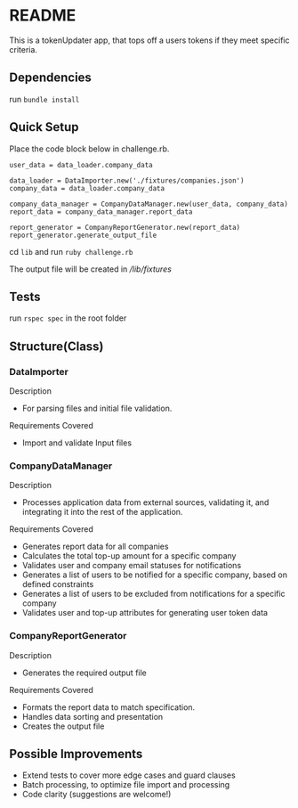 # README

This is a tokenUpdater app, that tops off a users tokens if they meet specific criteria.

## Dependencies

run `bundle install`

## Quick Setup

Place the code block below in challenge.rb.

```data_loader = DataImporter.new('./fixtures/users.json')
user_data = data_loader.company_data

data_loader = DataImporter.new('./fixtures/companies.json')
company_data = data_loader.company_data

company_data_manager = CompanyDataManager.new(user_data, company_data)
report_data = company_data_manager.report_data

report_generator = CompanyReportGenerator.new(report_data)
report_generator.generate_output_file

```

cd `lib` and run `ruby challenge.rb`

The output file will be created in _/lib/fixtures_

## Tests

run `rspec spec` in the root folder

## Structure(Class)

### DataImporter

Description

- For parsing files and initial file validation.

Requirements Covered

- Import and validate Input files

### CompanyDataManager

Description

- Processes application data from external sources, validating it, and integrating it into the rest of the application.

Requirements Covered

- Generates report data for all companies
- Calculates the total top-up amount for a specific company
- Validates user and company email statuses for notifications
- Generates a list of users to be notified for a specific company, based on defined constraints
- Generates a list of users to be excluded from notifications for a specific company
- Validates user and top-up attributes for generating user token data

### CompanyReportGenerator

Description

- Generates the required output file

Requirements Covered

- Formats the report data to match specification.
- Handles data sorting and presentation
- Creates the output file

## Possible Improvements

- Extend tests to cover more edge cases and guard clauses
- Batch processing, to optimize file import and processing
- Code clarity (suggestions are welcome!)
